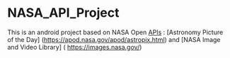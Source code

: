 # NASA_API_Project 
This is an android project based on NASA Open [APIs](https://api.nasa.gov/)  : [Astronomy Picture of the Day] (https://apod.nasa.gov/apod/astropix.html)  and  [NASA Image and Video Library] ( https://images.nasa.gov/)
